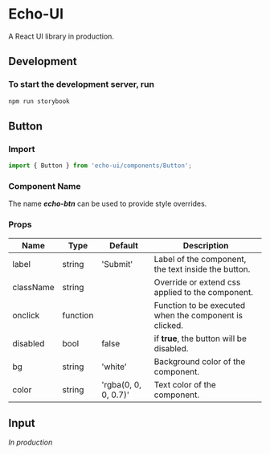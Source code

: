 # Echo-UI

A React UI library in production.

## Development

### To start the development server, run

```sh
npm run storybook
```

## Button

### Import

```javascript
import { Button } from 'echo-ui/components/Button';
```

### Component Name

The name **_echo-btn_** can be used to provide style overrides.

### Props

| Name      | Type     | Default              | Description                                            |
| --------- | -------- | -------------------- | ------------------------------------------------------ |
| label     | string   | 'Submit'             | Label of the component, the text inside the button.    |
| className | string   |                      | Override or extend css applied to the component.       |
| onclick   | function |                      | Function to be executed when the component is clicked. |
| disabled  | bool     | false                | if **true**, the button will be disabled.              |
| bg        | string   | 'white'              | Background color of the component.                     |
| color     | string   | 'rgba(0, 0, 0, 0.7)' | Text color of the component.                           |

## Input

_In production_
